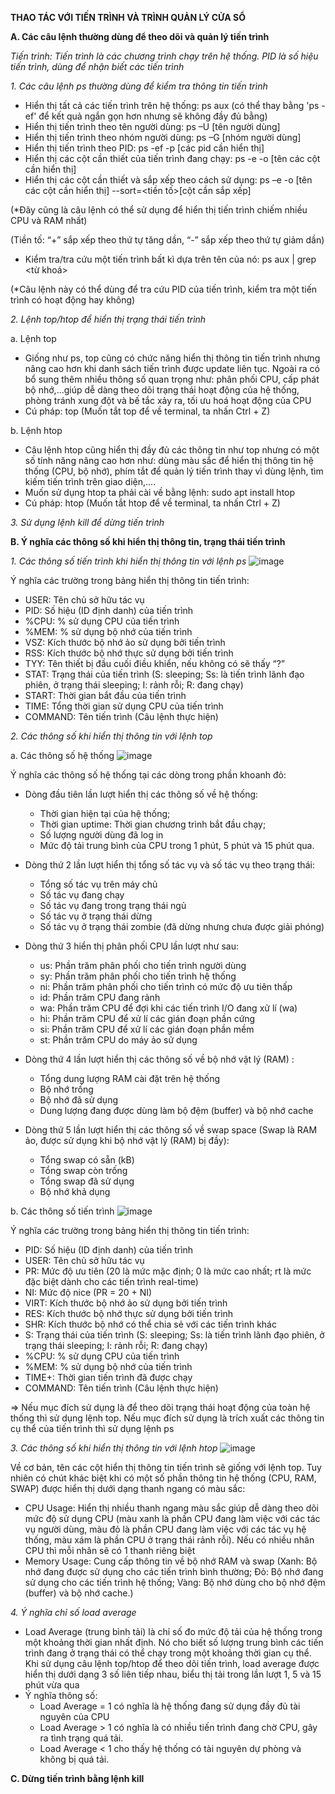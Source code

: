 **THAO TÁC VỚI TIẾN TRÌNH VÀ TRÌNH QUẢN LÝ CỬA SỔ**

**A. Các câu lệnh thường dùng để theo dõi và quản lý tiến trình**

*Tiến trình: Tiến trình là các chương trình chạy trên hệ thống. PID là số hiệu tiến trình, dùng để nhận biết các tiến trình*

*1. Các câu lệnh ps thường dùng để kiểm tra thông tin tiến trình*

- Hiển thị tất cả các tiến trình trên hệ thống: ps aux (có thể thay bằng 'ps -ef' để kết quả ngắn gọn hơn nhưng sẽ không đầy đủ bằng)
- Hiển thị tiến trình theo tên người dùng: ps –U [tên người dùng]
- Hiển thị tiến trình theo nhóm người dùng: ps –G [nhóm người dùng]
- Hiển thị tiến trình theo PID: ps -ef -p [các pid cần hiển thị]
- Hiển thị các cột cần thiết của tiến trình đang chạy: ps -e -o [tên các cột cần hiển thị]
- Hiển thị các cột cần thiết và sắp xếp theo cách sử dụng: ps –e -o [tên các cột cần hiển thị] --sort=<tiền tố>[cột cần sắp xếp]

(*Đây cũng là câu lệnh có thể sử dụng để hiển thị tiến trình chiếm nhiều CPU và RAM nhất)

(Tiền tố: “+” sắp xếp theo thứ tự tăng dần, “-” sắp xếp theo thứ tự giảm dần) 

- Kiểm tra/tra cứu một tiến trình bất kì dựa trên tên của nó: ps aux | grep <từ khoá>

(*Câu lệnh này có thể dùng để tra cứu PID của tiến trình, kiểm tra một tiến trình có hoạt động hay không)

*2. Lệnh top/htop để hiển thị trạng thái tiến trình*

a. Lệnh top 
- Giống như ps, top cũng có chức năng hiển thị thông tin tiến trình nhưng nâng cao hơn khi danh sách tiến trình được update liên tục. Ngoài ra có bổ sung thêm nhiều thông số quan trọng như: phân phối CPU, cấp phát bộ nhớ,…giúp dễ dàng theo dõi trạng thái hoạt động của hệ thống, phòng tránh xung đột và bế tắc xảy ra, tối ưu hoá hoạt động của CPU
- Cú pháp: top (Muốn tắt top để về terminal, ta nhấn Ctrl + Z)

b. Lệnh htop
- Câu lệnh htop cũng hiển thị đầy đủ các thông tin như top nhưng có một số tính năng nâng cao hơn như: dùng màu sắc để hiển thị thông tin hệ thống (CPU, bộ nhớ), phím tắt để quản lý tiến trình thay vì dùng lệnh, tìm kiếm tiến trình trên giao diện,....
- Muốn sử dụng htop ta phải cài về bằng lệnh: sudo apt install htop
- Cú pháp: htop (Muốn tắt htop để về terminal, ta nhấn Ctrl + Z)

*3. Sử dụng lệnh kill để dừng tiến trình*

**B. Ý nghĩa các thông số khi hiển thị thông tin, trạng thái tiến trình**

*1. Các thông số tiến trình khi hiển thị thông tin với lệnh ps*
![image](https://github.com/user-attachments/assets/66a42ee3-7613-474a-a5e4-7b5c717ad806)

Ý nghĩa các trường trong bảng hiển thị thông tin tiến trình:
- USER: Tên chủ sở hữu tác vụ
- PID: Số hiệu (ID định danh) của tiến trình
- %CPU: % sử dụng CPU của tiến trình
- %MEM: % sử dụng bộ nhớ của tiến trình
- VSZ: Kích thước bộ nhớ ảo sử dụng bởi tiến trình
- RSS: Kích thước bộ nhớ thực sử dụng bởi tiến trình
- TYY: Tên thiết bị đầu cuối điều khiển, nếu không có sẽ thấy “?”
- STAT: Trạng thái của tiến trình (S: sleeping; Ss: là tiến trình lãnh đạo phiên, ở trạng thái sleeping; I: rảnh rỗi; R: đang chạy)
- START: Thời gian bắt đầu của tiến trình 
- TIME: Tổng thời gian sử dụng CPU của tiến trình
- COMMAND: Tên tiến trình (Câu lệnh thực hiện)

*2. Các thông số khi hiển thị thông tin với lệnh top*

a. Các thông số hệ thống
![image](https://github.com/user-attachments/assets/d2311744-2f17-4262-87a7-b26bc961fb0d)

Ý nghĩa các thông số hệ thống tại các dòng trong phần khoanh đỏ:

- Dòng đầu tiên lần lượt hiển thị các thông số về hệ thống:  
  - Thời gian hiện tại của hệ thống; 
  - Thời gian uptime: Thời gian chương trình bắt đầu chạy; 
  - Số lượng người dùng đã log in
  - Mức độ tải trung bình của CPU  trong 1 phút, 5 phút và 15 phút qua.

- Dòng thứ 2 lần lượt hiển thị tổng số tác vụ và số tác vụ theo trạng thái: 
  - Tổng số tác vụ trên máy chủ
  - Số tác vụ đang chạy
  - Số tác vụ đang trong trạng thái ngủ
  - Số tác vụ ở trạng thái dừng
  - Số tác vụ ở trạng thái zombie (đã dừng nhưng chưa được giải phóng)

- Dòng thứ 3 hiển thị phân phối CPU lần lượt như sau: 
  - us: Phần trăm phân phối cho tiến trình người dùng
  - sy: Phần trăm phân phối cho tiến trình hệ thống 
  - ni: Phần trăm phân phối cho tiến trình có mức độ ưu tiên thấp
  - id: Phần trăm CPU đang rảnh
  - wa: Phần trăm CPU để đợi khi các tiến trình I/O đang xử lí (wa)
  - hi: Phần trăm CPU để xử lí các gián đoạn phần cứng
  - si: Phần trăm CPU để xử lí các gián đoạn phần mềm
  - st: Phần trăm CPU do máy ảo sử dụng 

- Dòng thứ 4 lần lượt hiển thị các thông số về bộ nhớ vật lý (RAM) :
  - Tổng dung lượng RAM cài đặt trên hệ thống
  - Bộ nhớ trống
  - Bộ nhớ đã sử dụng
  - Dung lượng đang được dùng làm bộ đệm (buffer) và bộ nhớ cache

- Dòng thứ 5 lần lượt hiển thị các thông số về swap space (Swap là RAM ảo, được sử dụng khi bộ nhớ vật lý (RAM) bị đầy):
  - Tổng swap có sẵn (kB)
  - Tổng swap còn trống
  - Tổng swap đã sử dụng
  - Bộ nhớ khả dụng

b. Các thông số tiến trình
![image](https://github.com/user-attachments/assets/900f7e26-a522-4ae6-901a-e7d27fe7dd81)

Ý nghĩa các trường trong bảng hiển thị thông tin tiến trình:
- PID: Số hiệu (ID định danh) của tiến trình
- USER: Tên chủ sở hữu tác vụ
- PR: Mức độ ưu tiên (20 là mức mặc định; 0 là mức cao nhất; rt là mức đặc biệt dành cho các tiến trình real-time)
- NI: Mức độ nice (PR = 20 + NI)
- VIRT: Kích thước bộ nhớ ảo sử dụng bởi tiến trình
- RES: Kích thước bộ nhớ thực sử dụng bởi tiến trình
- SHR: Kích thước bộ nhớ có thể chia sẻ với các tiến trình khác
- S: Trạng thái của tiến trình (S: sleeping; Ss: là tiến trình lãnh đạo phiên, ở trạng thái sleeping; I: rảnh rỗi; R: đang chạy)
- %CPU: % sử dụng CPU của tiến trình
- %MEM: % sử dụng bộ nhớ của tiến trình
- TIME+: Thời gian tiến trình đã được chạy
- COMMAND: Tên tiến trình (Câu lệnh thực hiện)

=> Nếu mục đích sử dụng là để theo dõi trạng thái hoạt động của toàn hệ thống thì sử dụng lệnh top. Nếu mục đích sử dụng là trích xuất các thông tin cụ thể của tiến trình thì sử dụng lệnh ps 

*3. Các thông số khi hiển thị thông tin với lệnh htop*
![image](https://github.com/user-attachments/assets/1892c745-4518-4e8d-89bf-5e9bbef241de)

Về cơ bản, tên các cột hiển thị thông tin tiến trình sẽ giống với lệnh top. Tuy nhiên có chút khác biệt khi có một số phần thông tin hệ thống (CPU, RAM, SWAP) được hiển thị dưới dạng thanh ngang có màu sắc:
- CPU Usage: Hiển thị nhiều thanh ngang màu sắc giúp dễ dàng theo dõi mức độ sử dụng CPU (màu xanh là phần CPU đang làm việc với các tác vụ người dùng, màu đỏ là phần CPU đang làm việc với các tác vụ hệ thống, màu xám là phần CPU ở trạng thái rảnh rỗi). Nếu có nhiều nhân CPU thì mỗi nhân sẽ có 1 thanh riêng biệt
- Memory Usage: Cung cấp thông tin về bộ nhớ RAM và swap (Xanh: Bộ nhớ đang được sử dụng cho các tiến trình bình thường; Đỏ: Bộ nhớ đang sử dụng cho các tiến trình hệ thống; Vàng: Bộ nhớ dùng cho bộ nhớ đệm (buffer) và bộ nhớ cache.)

*4. Ý nghĩa chỉ số load average*
- Load Average (trung bình tải) là chỉ số đo mức độ tải của hệ thống trong một khoảng thời gian nhất định. Nó cho biết số lượng trung bình các tiến trình đang ở trạng thái có thể chạy trong một khoảng thời gian cụ thể. Khi sử dụng câu lệnh top/htop để theo dõi tiến trình, load average được hiển thị dưới dạng 3 số liên tiếp nhau, biểu thị tải trong lần lượt 1, 5 và 15 phút vừa qua
- Ý nghĩa thông số:
  - Load Average = 1 có nghĩa là hệ thống đang sử dụng đầy đủ tài nguyên của CPU
  - Load Average > 1 có nghĩa là có nhiều tiến trình đang chờ CPU, gây ra tình trạng quá tải.
  - Load Average < 1 cho thấy hệ thống có tài nguyên dự phòng và không bị quá tải.

**C. Dừng tiến trình bằng lệnh kill**


